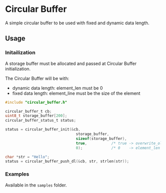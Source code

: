 # Circular Buffer

A simple circular buffer to be used with fixed and dynamic data length.

## Usage

### Initailization

A storage buffer must be allocated and passed at Circular Buffer initialization.

The Circular Buffer will be with:
* dynamic data length: element_len must be 0
* fixed data length: element_line must be the size of the element

```c
#include "circular_buffer.h"

circular_buffer_t cb;
uint8_t storage_buffer[200];
circular_buffer_status_t status;

status = circular_buffer_init(&cb,
                                storage_buffer,
                                sizeof(storage_buffer),
                                true,           /* true -> overwrite_oldest */
                                0);             /* 0    -> element_len (dynamic length) */

char *str = "Hello";
status = circular_buffer_push_dl(&cb, str, strlen(str));

```

### Examples
Available in the `samples` folder.
